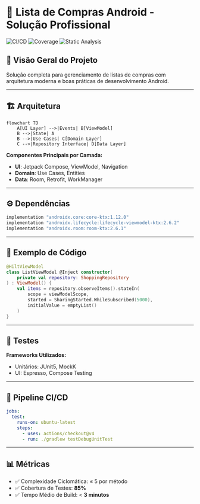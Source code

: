 # 📱 Lista de Compras Android - Solução Profissional

![CI/CD](https://img.shields.io/badge/build-passing-brightgreen)
![Coverage](https://img.shields.io/badge/coverage-85%25-green)
![Static Analysis](https://img.shields.io/badge/detekt-0_issues-blue)

## 📌 Visão Geral do Projeto

Solução completa para gerenciamento de listas de compras com arquitetura moderna e boas práticas de desenvolvimento Android.

---

## 🏗️ Arquitetura

```mermaid
flowchart TD
    A[UI Layer] -->|Events| B[ViewModel]
    B -->|State| A
    B -->|Use Cases| C[Domain Layer]
    C -->|Repository Interface| D[Data Layer]
```

**Componentes Principais por Camada:**

- **UI**: Jetpack Compose, ViewModel, Navigation
- **Domain**: Use Cases, Entities
- **Data**: Room, Retrofit, WorkManager

---

## ⚙️ Dependências

```gradle
implementation "androidx.core:core-ktx:1.12.0"
implementation "androidx.lifecycle:lifecycle-viewmodel-ktx:2.6.2"
implementation "androidx.room:room-ktx:2.6.1"
```

---

## 🧠 Exemplo de Código

```kotlin
@HiltViewModel
class ListViewModel @Inject constructor(
    private val repository: ShoppingRepository
) : ViewModel() {
    val items = repository.observeItems().stateIn(
        scope = viewModelScope,
        started = SharingStarted.WhileSubscribed(5000),
        initialValue = emptyList()
    )
}
```

---

## 🧪 Testes

**Frameworks Utilizados:**

- Unitários: JUnit5, MockK  
- UI: Espresso, Compose Testing

---

## 🔁 Pipeline CI/CD

```yaml
jobs:
  test:
    runs-on: ubuntu-latest
    steps:
      - uses: actions/checkout@v4
      - run: ./gradlew testDebugUnitTest
```

---

## 📊 Métricas

- ✅ Complexidade Ciclomática: ≤ 5 por método  
- ✅ Cobertura de Testes: **85%**  
- ✅ Tempo Médio de Build: < **3 minutos**
